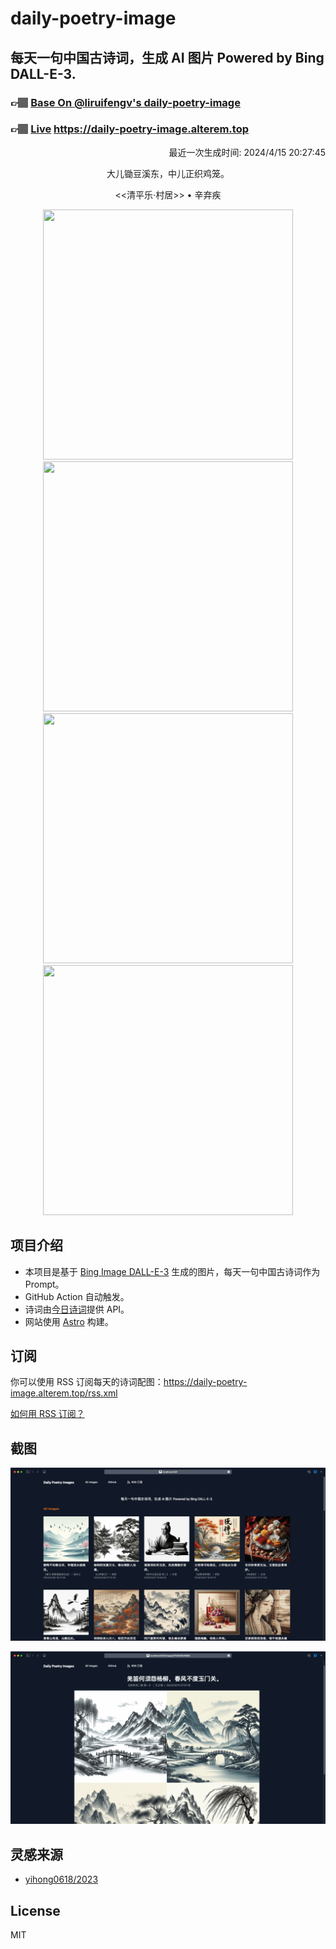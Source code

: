 
# daily-poetry-image

## 每天一句中国古诗词，生成 AI 图片 Powered by Bing DALL-E-3.

### 👉🏽 [Base On @liruifengv's daily-poetry-image](https://github.com/liruifengv/daily-poetry-image)

### 👉🏽 [Live](https://daily-poetry-image.alterem.top/) https://daily-poetry-image.alterem.top

<p align="right">
  最近一次生成时间: 2024/4/15 20:27:45
</p>
<p align="center">
大儿锄豆溪东，中儿正织鸡笼。
</p>
<p align="center">
<<清平乐·村居>> • 辛弃疾
</p>
<p align="center">
<img src="https://tse2.mm.bing.net/th/id/OIG3.iKYibLB_LMuWge1Q8V5B" height="400" width="400" />
<img src="https://tse4.mm.bing.net/th/id/OIG3.pRpWmUfndLwruhr0dgMV" height="400" width="400" />
<img src="https://tse1.mm.bing.net/th/id/OIG3.enC5qo8xW9NNdM4BRvoE" height="400" width="400" />
<img src="https://tse1.mm.bing.net/th/id/OIG3.OddW5rl3nbpO4NGH3IzT" height="400" width="400" />
</p>

## 项目介绍

-   本项目是基于 [Bing Image DALL-E-3](https://www.bing.com/images/create) 生成的图片，每天一句中国古诗词作为 Prompt。
-   GitHub Action 自动触发。
-   诗词由[今日诗词](https://www.jinrishici.com/)提供 API。
-   网站使用 [Astro](https://astro.build) 构建。

## 订阅

你可以使用 RSS 订阅每天的诗词配图：https://daily-poetry-image.alterem.top/rss.xml

[如何用 RSS 订阅？](https://zhuanlan.zhihu.com/p/55026716)

## 截图

![图片列表](./screenshots/Snipaste_2023-12-28_21-00-26.png)

![图片详情](./screenshots/Snipaste_2023-12-28_21-00-53.png)

## 灵感来源

-   [yihong0618/2023](https://github.com/yihong0618/2023)

## License

MIT
